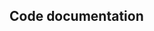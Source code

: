 ## Code documentation

<!-- ::: tests.integration.test_gcloud.test_functioning.test_pull_on_start -->
